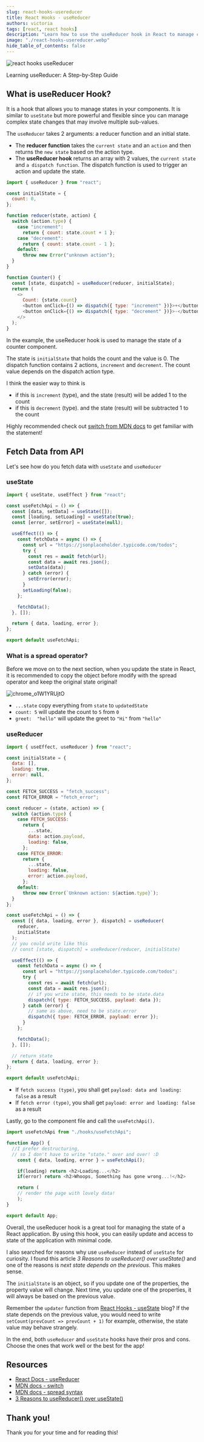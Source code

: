 ```yaml
---
slug: react-hooks-usereducer
title: React Hooks - useReducer
authors: victoria
tags: [react, react hooks]
description: "Learn how to use the useReducer hook in React to manage complex state changes and fetch data from an API. useReducer is a powerful tool similar to useState, but more flexible and able to handle multiple sub-values. The useReducer hook takes 2 arguments: a reducer function and an initial state. It returns an array with 2 values: the current state and a dispatch function, which is used to trigger an action and update the state."
image: "./react-hooks-usereducer.webp"
hide_table_of_contents: false
---
```


![react hooks useReducer](./react-hooks-usereducer.webp)

Learning useReducer: A Step-by-Step Guide

<!--truncate-->

## What is useReducer Hook?

It is a hook that allows you to manage states in your components. It is similar to `useState` but more powerful and flexible since you can manage complex state changes that may involve multiple sub-values.

The `useReducer` takes 2 arguments: a reducer function and an initial state.

- The **reducer function** takes the `current state` and an `action` and then returns the `new state` based on the action type.
- The **useReducer hook** returns an array with 2 values, the `current state` and `a dispatch function`. The dispatch function is used to trigger an action and update the state.

```js
import { useReducer } from "react";

const initialState = {
  count: 0,
};

function reducer(state, action) {
  switch (action.type) {
    case "increment":
      return { count: state.count + 1 };
    case "decrement":
      return { count: state.count - 1 };
    default:
      throw new Error("unknown action");
  }
}

function Counter() {
  const [state, dispatch] = useReducer(reducer, initialState);
  return (
    <>
      Count: {state.count}
      <button onClick={() => dispatch({ type: "increment" })}>+</button>
      <button onClick={() => dispatch({ type: "decrement" })}>-</button>
    </>
  );
}
```

In the example, the useReducer hook is used to manage the state of a counter component.

The state is `initialState` that holds the count and the value is 0. The dispatch function contains 2 actions, `increment` and `decrement`. The count value depends on the dispatch action type.

I think the easier way to think is

- if this is `increment` (type), and the state (result) will be added 1 to the count
- if this is `decrement` (type). and the state (result) will be subtracted 1 to the count

Highly recommended check out [switch from MDN docs](https://developer.mozilla.org/en-US/docs/Web/JavaScript/Reference/Statements/switch) to get familiar with the statement!

## Fetch Data from API

Let's see how do you fetch data with `useState` and `useReducer`

### useState

```js
import { useState, useEffect } from "react";

const useFetchApi = () => {
  const [data, setData] = useState([]);
  const [loading, setLoading] = useState(true);
  const [error, setError] = useState(null);

  useEffect(() => {
    const fetchData = async () => {
      const url = "https://jsonplaceholder.typicode.com/todos";
      try {
        const res = await fetch(url);
        const data = await res.json();
        setData(data);
      } catch (error) {
        setError(error);
      }
      setLoading(false);
    };

    fetchData();
  }, []);

  return { data, loading, error };
};

export default useFetchApi;
```

### What is a spread operator?

Before we move on to the next section, when you update the state in React, it is recommended to copy the object before modify with the spread operator and keep the original state original!

![chrome_o1W1YRUjtO](https://user-images.githubusercontent.com/35031228/208515994-4a4d6960-326a-462b-8139-7f0a1816161f.gif)

- `...state` copy everything from `state` to `updatedState`
- `count: 5` will update the count to `5` from `0`
- `greet:  "hello"` will update the greet to `"Hi"` from `"hello"`

### useReducer

```js
import { useEffect, useReducer } from "react";

const initialState = {
  data: [],
  loading: true,
  error: null,
};

const FETCH_SUCCESS = "fetch_success";
const FETCH_ERROR = "fetch_error";

const reducer = (state, action) => {
  switch (action.type) {
    case FETCH_SUCCESS:
      return {
        ...state,
        data: action.payload,
        loading: false,
      };
    case FETCH_ERROR:
      return {
        ...state,
        loading: false,
        error: action.payload,
      };
    default:
      throw new Error(`Unknown action: ${action.type}`);
  }
};

const useFetchApi = () => {
  const [{ data, loading, error }, dispatch] = useReducer(
    reducer,
    initialState
  );
  // you could write like this
  // const [state, dispatch] = useReducer(reducer, initialState)

  useEffect(() => {
    const fetchData = async () => {
      const url = "https://jsonplaceholder.typicode.com/todos";
      try {
        const res = await fetch(url);
        const data = await res.json();
        // if you write state, this needs to be state.data
        dispatch({ type: FETCH_SUCCESS, payload: data });
      } catch (error) {
        // same as above, need to be state.error
        dispatch({ type: FETCH_ERROR, payload: error });
      }
    };

    fetchData();
  }, []);

  // return state
  return { data, loading, error };
};

export default useFetchApi;
```

- If `fetch success (type)`, you shall get `payload: data and loading: false` as a result
- If `fetch error (type)`, you shall get `payload: error and loading: false` as a result

Lastly, go to the component file and call the `useFetchApi()`.

```js
import useFetchApi from "./hooks/useFetchApi";

function App() {
  //I prefer destructuring,
  // so I don't have to write "state." over and over! :D
	const { data, loading, error } = useFetchApi();

	if(loading) return <h2>Loading...</h2>
	if(error) return <h2>Whoops, Something has gone wrong...!</h2>

	return (
    // render the page with lovely data!
	);
}

export default App;
```

Overall, the useReducer hook is a great tool for managing the state of a React application. By using this hook, you can easily update and access to state of the application with minimal code.

I also searched for reasons why use `useReducer` instead of `useState` for curiosity. I found this article _3 Reasons to useReducer() over useState()_ and one of the reasons is _next state depends on the previous_. This makes sense.

The `initialState` is an object, so if you update one of the properties, the property value will change. Next time, you update one of the properties, it will always be based on the previous value.

Remember the `updater` function from [React Hooks - useState](https://victoriacheng15.vercel.app/blog/react-hooks-usestate#something-strange-maybe) blog? If the state depends on the previous value, you would need to write `setCount(prevCount => prevCount + 1)` for example, otherwise, the state value may behave strangely.

In the end, both `useReducer` and `useState` hooks have their pros and cons. Choose the ones that work well or the best for the app!

## Resources

- [React Docs - useReducer](https://beta.reactjs.org/apis/react/useReducer#usereducer)
- [MDN docs - switch](https://developer.mozilla.org/en-US/docs/Web/JavaScript/Reference/Statements/switch)
- [MDN docs - spread syntax](https://developer.mozilla.org/en-US/docs/Web/JavaScript/Reference/Operators/Spread_syntax)
- [3 Reasons to useReducer() over useState()](<https://dev.to/spukas/3-reasons-to-usereducer-over-usestate-43ad#:%7E:text=useReducer()%20is%20an%20alternative,understand%20for%20you%20and%20colleagues>)

## Thank you!

Thank you for your time and for reading this!
